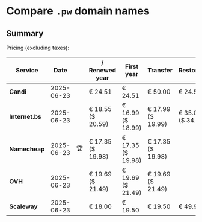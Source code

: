 # Compare `.pw` domain names

## Summary

Pricing (excluding taxes):

| Service | Date |  | / Renewed year | First year | Transfer | Restoration |
|--|--|--|--|--|--|--|
| **Gandi** | 2025-06-23 |  | € 24.51 | € 24.51 | € 50.00 | € 24.51 |
| **Internet.bs** | 2025-06-23 |  | € 18.55<br>($ 20.59) | € 16.99<br>($ 18.99) | € 17.99<br>($ 19.99) | € 35.05<br>($ 34.65) |
| **Namecheap** | 2025-06-23 | 🏆 | € 17.35<br>($ 19.98) | € 17.35<br>($ 19.98) | € 17.35<br>($ 19.98) |  |
| **OVH** | 2025-06-23 |  | € 19.69<br>($ 21.49) | € 19.69<br>($ 21.49) | € 19.69<br>($ 21.49) |  |
| **Scaleway** | 2025-06-23 |  | € 18.00 | € 19.50 | € 19.50 | € 49.99 |

